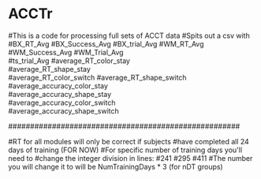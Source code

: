 # ACCTr
#This is a code for processing full sets of ACCT data
#Spits out a csv with 
#BX_RT_Avg
#BX_Success_Avg
#BX_trial_Avg
#WM_RT_Avg	
#WM_Success_Avg	
#WM_Trial_Avg	
#ts_trial_Avg
#average_RT_color_stay	
#average_RT_shape_stay	
#average_RT_color_switch
#average_RT_shape_switch	
#average_accuracy_color_stay	
#average_accuracy_shape_stay	
#average_accuracy_color_switch	
#average_accuracy_shape_switch

#####################################################

#RT for all modules will only be correct if subjects 
#have completed all 24 days of training (FOR NOW)
#For specific number of training days you'll need to 
#change the integer division in lines:
#241
#295
#411
#The number you will change it to will be NumTrainingDays * 3 (for nDT groups)
